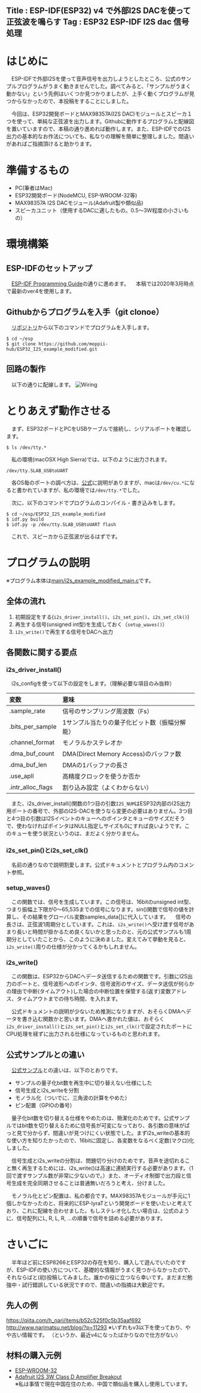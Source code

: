 Title : ESP-IDF(ESP32) v4 で外部I2S DACを使って正弦波を鳴らす
Tag : ESP32 ESP-IDF I2S dac 信号処理 
---

# はじめに
　ESP-IDFで外部I2Sを使って音声信号を出力しようとしたところ、公式のサンプルプログラムがうまく動きませんでした。調べてみると、「サンプルがうまく動かない」という先例はいくつか見つかりましたが、上手く動くプログラムが見つからなかったので、本投稿をすることにしました。


　今回は、ESP32開発ボードとMAX98357A(I2S DAC)モジュールとスピーカ１つを使って、単純な正弦波を出力します。Githubに動作するプログラムと配線図を置いていますので、本稿の通り進めれば動作します。また、ESP-IDFでのI2S出力の基本的なお作法についても、私なりの理解を簡単に整理しました。間違いがあればご指摘頂けると助かります。



# 準備するもの
- PC(筆者はMac)
- ESP32開発ボード(NodeMCU, ESP-WROOM-32等)
- MAX98357A I2S DACモジュール(Adafruit製や類似品)
- スピーカユニット（使用するDACに適したもの。0.5～3W程度の小さいもの）



# 環境構築
## ESP-IDFのセットアップ
　[ESP-IDF Programming Guide](https://docs.espressif.com/projects/esp-idf/en/latest/get-started/index.html)の通りに進めます。
　本稿では2020年3月時点で最新のver4を使用します。



## Githubからプログラムを入手（git clonoe）
　[リポジトリ](https://github.com/moppii-hub/ESP32_I2S_example_modified)から以下のコマンドでプログラムを入手します。

```
$ cd ~/esp
$ git clone https://github.com/moppii-hub/ESP32_I2S_example_modified.git
```



## 回路の製作
　以下の通りに配線します。
![Wiring](https://github.com/moppii-hub/ESP32_I2S_example_modified/blob/master/ESP32_I2S_example_modified_wiring.png)



# とりあえず動作させる
　まず、ESP32ボードとPCをUSBケーブルで接続し、シリアルポートを確認します。


```
$ ls /dev/tty.*
```  


　私の環境(macOSX High Sierra)では、以下のように出力されます。  


```
/dev/tty.SLAB_USBtoUART
```


　各OS毎のポートの調べ方は、[公式](https://docs.espressif.com/projects/esp-idf/en/stable/get-started/index.html#get-started-connect)に説明がありますが、macは`/dev/cu.*`になると書かれていますが、私の環境では`/dev/tty.*`でした。


　次に、以下のコマンドでプログラムのコンパイル・書き込みをします。


```
$ cd ~/esp/ESP32_I2S_example_modified
$ idf.py build
$ idf.py -p /dev/tty.SLAB_USBtoUART flash
```


　これで、スピーカから正弦波が出るはずです。



# プログラムの説明
※プログラム本体は[main/i2s_example_modified_main.c](https://github.com/moppii-hub/ESP32_I2S_example_modified/blob/master/main/i2s_example_modified_main.c)です。

## 全体の流れ
1. 初期設定をする(`i2s_driver_install()`、`i2s_set_pin()`、`i2s_set_clk()`)
2. 再生する信号(unsigned int型)を生成しておく（`setup_waves()`）
3. `i2s_write()`で再生する信号をDACへ出力



## 各関数に関する要点
### i2s_driver_install()
　i2s_configを使って以下の設定をします。（理解必要な項目のみ抜粋）

| 変数 | 意味 |
|:---|:---|
| .sample_rate | 信号のサンプリング周波数（Fs） |
| .bits_per_sample | 1サンプル当たりの量子化ビット数（振幅分解能） |
| .channel_format | モノラルかステレオか |
| .dma_buf_count | DMA(Direct Memory Access)のバッファ数 |
| .dma_buf_len | DMAの1バッファの長さ |
| .use_apll | 高精度クロックを使うか否か |
| .intr_alloc_flags | 割り込み設定（よくわからない） |


　また、i2s_driver_install()関数の1つ目の引数`I2S_NUM`はESP32内部のI2S出力用ポートの番号で、外部のI2S-DACを使うなら変更の必要はありません。3つ目と4つ目の引数はI2Sイベントのキューへのポインタとキューのサイズだそうで、使わなければポインタはNULL指定しサイズも0にすれば良いようです。このキューを使う状況というのは、まだよく分かりません。



### i2s_set_pin()とi2s_set_clk()
　名前の通りなので説明割愛します。公式ドキュメントとプログラム内のコメント参照。



### setup_waves()
　この関数では、信号を生成しています。この信号は、16bitのunsigned int型、つまり振幅上下限が0～65,535までの信号になります。sin()関数で信号の値を計算し、その結果をグローバル変数samples_data[]に代入しています。
　信号の長さは、正弦波1周期分としています。これは、`i2s_write()`へ受け渡す信号があまり長いと時間が掛かるため良くないかと思ったのと、元の公式サンプルも1周期分としていたことから、このように決めました。変えてみて挙動を見ると、`i2s_write()`周りの仕様が分かってくるかもしれません。



### i2s_write()
　この関数は、ESP32からDACへデータ送信するための関数です。引数にI2S出力のポートと、信号波形へのポインタ、信号波形のサイズ、データ送信が何らかの理由で中断(タイムアウト)した場合の中断位置を保管する(返す)変数アドレス、タイムアウトまでの待ち時間、を入れます。


　公式ドキュメントの説明が少ないため推測になりますが、おそらくDMAへデータを書き込む関数かと思います。DMAへ書かれた値は、おそらく`i2s_driver_install()`と`i2s_set_pin()`と`i2s_set_clk()`で設定されたポートにCPU処理を経ずに出力される仕様になっているものと思われます。



## 公式サンプルとの違い
　[公式サンプル](https://github.com/espressif/esp-idf/blob/master/examples/peripherals/i2s/main/i2s_example_main.c)との違いは、以下のとおりです。


- サンプルの量子化bit数を再生中に切り替えない仕様にした
- 信号生成とi2s_writeを分割
- モノラル化（ついでに、三角波の計算をやめた）
- ピン配置（GPIOの番号）


　量子化bit数を切り替える仕様をやめたのは、簡潔化のためです。公式サンプルではbit数を切り替えるために信号長が可変になっており、各引数の意味がぱっと見で分からず、間違いが見つけにくい状態でした。まずi2s_writeの基本的な使い方を知りたかったので、16bitに固定し、各変数をなるべく定数(マクロ)化しました。


　信号生成とi2s_writeの分割は、問題切り分けのためです。音声を途切れること無く再生するためには、i2s_write()は高速に連続実行する必要があります。（1回で渡すサンプル数が非常に少ないので。）また、オーディオ制御で出力段と信号生成を完全同期させることは普通無いだろうと考え、分けました。


　モノラル化とピン配置は、私の都合です。MAX98357Aモジュールが手元に1個しかなかったのと、将来的にESP-lyraTという開発ボードを使いたいと考えており、これに配線を合わせました。もしステレオ化したい場合は、公式のように、信号配列にL, R, L, R, ...の順番で信号を詰める必要があります。



# さいごに
　半年ほど前にESP8266とESP32の存在を知り、購入して遊んでいたのですが、ESP-IDFの使い方について、基礎的な情報がうまく見つからなかったので、それならばと(初)投稿してみました。誰かの役に立つなら幸いです。まだまだ勉強中・試行錯誤している状況ですので、間違いの指摘は大歓迎です。



## 先人の例
https://qiita.com/h_nari/items/b52c525f0c5b35aaf692
http://www.narimatsu.net/blog/?p=11293
※いずれもv3以下を使っており、やや古い情報です。
（というか、最近v4になったばかりなので仕方がない）



## 材料の購入元例
- [ESP-WROOM-32](http://akizukidenshi.com/catalog/g/gM-11819/)
- [Adafruit I2S 3W Class D Amplifier Breakout](https://www.marutsu.co.jp/pc/i/829728/)  
※私は事情で現在中国在住のため、中国で類似品を購入し使用しています。
